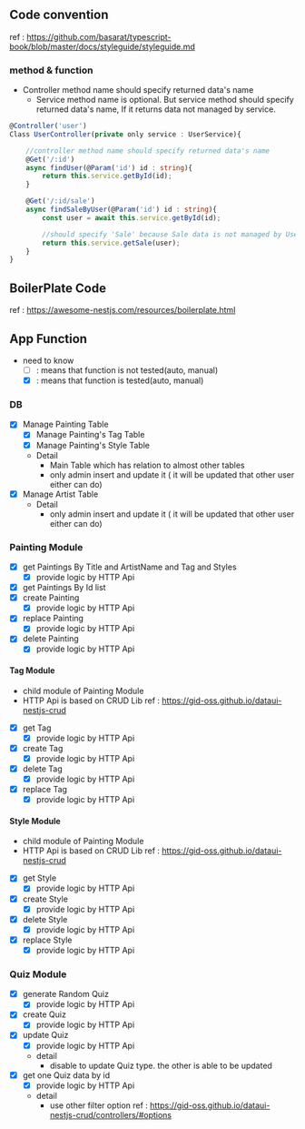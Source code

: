 
## Code convention

ref : https://github.com/basarat/typescript-book/blob/master/docs/styleguide/styleguide.md


### method & function

- Controller method name should specify returned data's name
    - Service method name is optional. But service method should specify returned data's name, If it returns data not managed by service.

```ts
@Controller('user')
Class UserController(private only service : UserService){

    //controller method name should specify returned data's name
    @Get('/:id')
    async findUser(@Param('id') id : string){
        return this.service.getById(id);
    }

    @Get('/:id/sale')
    async findSaleByUser(@Param('id') id : string){
        const user = await this.service.getById(id);

        //should specify 'Sale' because Sale data is not managed by UserService
        return this.service.getSale(user);
    }
}
``` 

## BoilerPlate Code

ref : https://awesome-nestjs.com/resources/boilerplate.html

## App Function
- need to know
    - [ ]  : means that function is not tested(auto, manual) 
    - [x]  : means that function is tested(auto, manual) 

### DB
- [x] Manage Painting Table
    - [x] Manage Painting's Tag Table
    - [x] Manage Painting's Style Table
    - Detail
        - Main Table which has relation to almost other tables
        - only admin insert and update it ( it will be updated that other user either can do) 
- [x] Manage Artist Table
    - Detail
        - only admin insert and update it ( it will be updated that other user either can do)

### Painting Module
- [x] get Paintings By Title and ArtistName and Tag and Styles
    - [x] provide logic by HTTP Api
- [x] get Paintings By Id list 
- [x] create Painting 
    - [x] provide logic by HTTP Api
- [x] replace Painting
    - [x] provide logic by HTTP Api
- [x] delete Painting
    - [x] provide logic by HTTP Api

#### Tag Module
- child module of Painting Module
- HTTP Api is based on CRUD Lib
    ref : https://gid-oss.github.io/dataui-nestjs-crud
- [x] get Tag
    - [x] provide logic by HTTP Api
- [x] create Tag
    - [x] provide logic by HTTP Api
- [x] delete Tag
    - [x] provide logic by HTTP Api
- [x] replace Tag
    - [x] provide logic by HTTP Api

#### Style Module
- child module of Painting Module
- HTTP Api is based on CRUD Lib
    ref : https://gid-oss.github.io/dataui-nestjs-crud
- [x] get Style
    - [x] provide logic by HTTP Api
- [x] create Style
    - [x] provide logic by HTTP Api
- [x] delete Style
    - [x] provide logic by HTTP Api
- [x] replace Style
    - [x] provide logic by HTTP Api

### Quiz Module
- [x] generate Random Quiz
    - [x] provide logic by HTTP Api
- [x] create Quiz
    - [x] provide logic by HTTP Api
- [x] update Quiz
    - [x] provide logic by HTTP Api
    - detail
        - disable to update Quiz type. the other is able to be updated
- [x] get one Quiz data by id
    - [x] provide logic by HTTP Api
    - detail
        - use other filter option 
            ref : https://gid-oss.github.io/dataui-nestjs-crud/controllers/#options 
